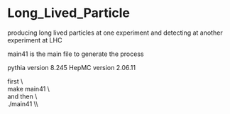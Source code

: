 # Long_Lived_Particle
producing long lived particles at one experiment and detecting at another experiment at LHC

main41 is the main file to generate the process

pythia version 8.245
HepMC version 2.06.11

first 
\\\
make main41
\\\
and then
\\\
./main41
\\\
